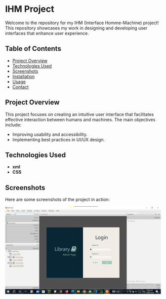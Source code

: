 # IHM Project

Welcome to the repository for my IHM (Interface Homme-Machine) project! This repository showcases my work in designing and developing user interfaces that enhance user experience.

## Table of Contents
- [Project Overview](#project-overview)
- [Technologies Used](#technologies-used)
- [Screenshots](#screenshots)
- [Installation](#installation)
- [Usage](#usage)
- [Contact](#contact)

## Project Overview
This project focuses on creating an intuitive user interface that facilitates effective interaction between humans and machines. The main objectives include:
- Improving usability and accessibility.
- Implementing best practices in UI/UX design.

## Technologies Used
- **xml**
- **CSS**

## Screenshots
Here are some screenshots of the project in action:

![Main Interface](ihm1.png)
